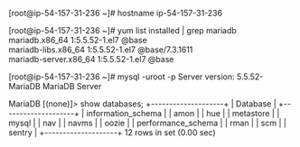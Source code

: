 [root@ip-54-157-31-236 ~]# hostname
ip-54-157-31-236

[root@ip-54-157-31-236 ~]# yum list installed | grep mariadb
mariadb.x86_64                  1:5.5.52-1.el7                 @base            
mariadb-libs.x86_64             1:5.5.52-1.el7                 @base/7.3.1611   
mariadb-server.x86_64           1:5.5.52-1.el7                 @base  

[root@ip-54-157-31-236 ~]# mysql -uroot -p
Server version: 5.5.52-MariaDB MariaDB Server

MariaDB [(none)]> show databases;
+--------------------+
| Database           |
+--------------------+
| information_schema |
| amon               |
| hue                |
| metastore          |
| mysql              |
| nav                |
| navms              |
| oozie              |
| performance_schema |
| rman               |
| scm                |
| sentry             |
+--------------------+
12 rows in set (0.00 sec)

